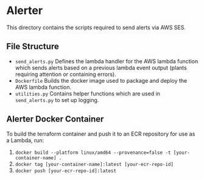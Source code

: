
# Alerter

This directory contains the scripts required to send alerts via AWS SES.

## File Structure

- `send_alerts.py`
    Defines the lambda handler for the AWS lambda function which sends alerts based on a previous lambda event output (plants requiring attention or containing errors).
- `Dockerfile`
    Builds the docker image used to package and deploy the AWS lambda function.
- `utilities.py`
    Contains helper functions which are used in `send_alerts.py` to set up logging.


## Alerter Docker Container

To build the terraform container and push it to an ECR repository for use as a Lambda, run:

1. `docker build --platform linux/amd64 --provenance=false -t [your-container-name] .`
2. `docker tag [your-container-name]:latest [your-ecr-repo-id]`
3. `docker push [your-ecr-repo-id]:latest`                           
